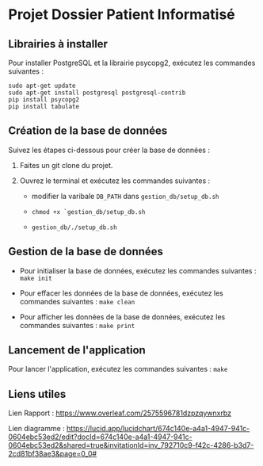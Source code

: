 # Projet Dossier Patient Informatisé

## Librairies à installer

Pour installer PostgreSQL et la librairie psycopg2, exécutez les commandes suivantes :

```
sudo apt-get update
sudo apt-get install postgresql postgresql-contrib
pip install psycopg2  
pip install tabulate
```

## Création de la base de données

Suivez les étapes ci-dessous pour créer la base de données :

1. Faites un git clone du projet.

2. Ouvrez le terminal et exécutez les commandes suivantes :
   - modifier la varibale ```DB_PATH``` dans ```gestion_db/setup_db.sh```  

   - ```chmod +x `gestion_db/setup_db.sh```  
   - ```gestion_db/./setup_db.sh```

## Gestion de la base de données

- Pour initialiser la base de données, exécutez les commandes suivantes : ```make init```

- Pour effacer les données de la base de données, exécutez les commandes suivantes : ```make clean```

- Pour afficher les données de la base de données, exécutez les commandes suivantes : ```make print```

## Lancement de l'application

Pour lancer l'application, exécutez les commandes suivantes : ```make```

## Liens utiles

Lien Rapport : https://www.overleaf.com/2575596781dzpzqywnxrbz

Lien diagramme : https://lucid.app/lucidchart/674c140e-a4a1-4947-941c-0604ebc53ed2/edit?docId=674c140e-a4a1-4947-941c-0604ebc53ed2&shared=true&invitationId=inv_792710c9-f42c-4286-b3d7-2cd81bf38ae3&page=0_0#
